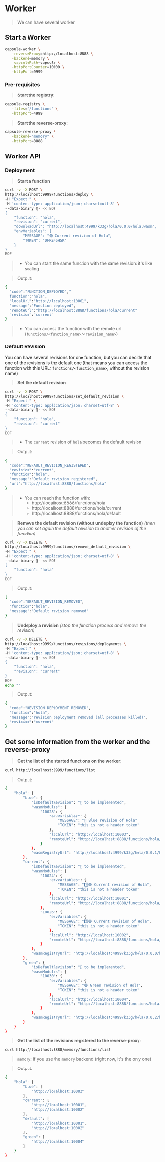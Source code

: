 # Worker

> We can have several worker

## Start a Worker

```bash
capsule-worker \
   -reverseProxy=http://localhost:8888 \
   -backend=memory \
   -capsulePath=capsule \
   -httpPortCounter=10000 \
   -httpPort=9999
```

### Pre-requisites

> **Start the registry**:
```bash
capsule-registry \
   -files="/functions" \
   -httpPort=4999
```

> **Start the reverse-proxy**:
```bash
capsule-reverse-proxy \
   -backend="memory" \
   -httpPort=8888
```


## Worker API

### Deployment

> **Start a function**
```bash
curl -v -X POST \
http://localhost:9999/functions/deploy \
-H "Expect:" \
-H 'content-type: application/json; charset=utf-8' \
--data-binary @- << EOF
{
    "function": "hola",
    "revision": "current",
    "downloadUrl": "http://localhost:4999/k33g/hola/0.0.0/hola.wasm",
    "envVariables": {
        "MESSAGE": "🟣 Current revision of Hola",
        "TOKEN": "DFRE46H5K"
    }
}
EOF
```
> - You can start the same function with the same revision: it's like scaling

> Output:
```bash
{
  "code":"FUNCTION_DEPLOYED","
  function":"hola",
  "localUrl":"http://localhost:10001",
  "message":"Function deployed",
  "remoteUrl":"http://localhost:8888/functions/hola/current",
  "revision":"current"
}
```
> - You can access the function with the remote url (`functions/<function_name>/<revision_name>`)

### Default Revision

You can have several revisions for one function, but you can decide that one of the revisions is the default one (that means you can access the function with this URL: `functions/<function_name>`, without the revision name)

> **Set the default revision**
```bash
curl -v -X POST \
http://localhost:9999/functions/set_default_revision \
-H "Expect:" \
-H 'content-type: application/json; charset=utf-8' \
--data-binary @- << EOF
{
    "function": "hola",
    "revision": "current"
}
EOF
```
> - The `current` revision of `hola` becomes the default revision

> Output:
```bash
{
  "code":"DEFAULT_REVISION_REGISTERED",
  "revision":"current",
  "function":"hola",
  "message":"Default revision registered",
  "url":"http://localhost:8888/functions/hola"
}
```
> - You can reach the function with:
>   - http://localhost:8888/functions/hola
>   - http://localhost:8888/functions/hola/current
>   - http://localhost:8888/functions/hola/default


> **Remove the default revision (without undeploy the function)** *(then you can set again the default revision to another revision of the function)*
```bash
curl -v -X DELETE \
http://localhost:9999/functions/remove_default_revision \
-H "Expect:" \
-H 'content-type: application/json; charset=utf-8' \
--data-binary @- << EOF
{
    "function": "hola"
}
EOF
```

> Output:
```bash
{
  "code":"DEFAULT_REVISION_REMOVED",
  "function":"hola",
  "message":"Default revision removed"
}
```

> **Undeploy a revision** *(stop the function process and remove the revision)*
```bash
curl -v -X DELETE \
http://localhost:9999/functions/revisions/deployments \
-H "Expect:" \
-H 'content-type: application/json; charset=utf-8' \
--data-binary @- << EOF
{
    "function": "hola",
    "revision": "current"
}
EOF
echo ""
```

> Output:
```bash
{
  "code":"REVISION_DEPLOYMENT_REMOVED",
  "function":"hola",
  "message":"revision deployment removed (all processes killed)",
  "revision":"current"
}
```

## Get some information from the worker and the reverse-proxy

> **Get the list of the started functions on the worker**:
```bash
curl http://localhost:9999/functions/list
```

> Output:
```bash
{
    "hola": {
        "blue": {
            "isDefaultRevision": "🚧 to be implemented",
            "wasmModules": {
                "10028": {
                    "envVariables": {
                        "MESSAGE": "🔵 Blue revision of Hola",
                        "TOKEN": "this is not a header token"
                    },
                    "localUrl": "http://localhost:10003",
                    "remoteUrl": "http://localhost:8888/functions/hola/blue"
                }
            },
            "wasmRegistryUrl": "http://localhost:4999/k33g/hola/0.0.1/hola.wasm"
        },
        "current": {
            "isDefaultRevision": "🚧 to be implemented",
            "wasmModules": {
                "10024": {
                    "envVariables": {
                        "MESSAGE": "1️⃣🟣 Current revision of Hola",
                        "TOKEN": "this is not a header token"
                    },
                    "localUrl": "http://localhost:10001",
                    "remoteUrl": "http://localhost:8888/functions/hola/current"
                },
                "10026": {
                    "envVariables": {
                        "MESSAGE": "2️⃣🟣 Current revision of Hola",
                        "TOKEN": "this is not a header token"
                    },
                    "localUrl": "http://localhost:10002",
                    "remoteUrl": "http://localhost:8888/functions/hola/current"
                }
            },
            "wasmRegistryUrl": "http://localhost:4999/k33g/hola/0.0.0/hola.wasm"
        },
        "green": {
            "isDefaultRevision": "🚧 to be implemented",
            "wasmModules": {
                "10030": {
                    "envVariables": {
                        "MESSAGE": "🟢 Green revision of Hola",
                        "TOKEN": "this is not a header token"
                    },
                    "localUrl": "http://localhost:10004",
                    "remoteUrl": "http://localhost:8888/functions/hola/green"
                }
            },
            "wasmRegistryUrl": "http://localhost:4999/k33g/hola/0.0.2/hola.wasm"
        }
    }
}
```

> **Get the list of the revisions registered to the reverse-proxy**:
```bash
curl http://localhost:8888/memory/functions/list
```
> `memory`: if you use the `memory` backend (right now, it's the only one)

> Output:
```bash
{
    "hola": {
        "blue": [
            "http://localhost:10003"
        ],
        "current": [
            "http://localhost:10001",
            "http://localhost:10002"
        ],
        "default": [
            "http://localhost:10001",
            "http://localhost:10002"
        ],
        "green": [
            "http://localhost:10004"
        ]
    }
}
```
